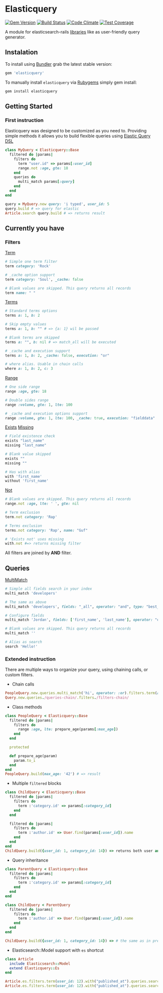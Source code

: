 # Elasticquery

[![Gem Version](https://badge.fury.io/rb/elasticquery.svg)](http://badge.fury.io/rb/elasticquery)
[![Build Status](https://travis-ci.org/caulfield/elasticquery.svg?branch=master)](https://travis-ci.org/caulfield/elasticquery)
[![Code Climate](https://codeclimate.com/github/caulfield/elasticquery/badges/gpa.svg)](https://codeclimate.com/github/caulfield/elasticquery)
[![Test Coverage](https://codeclimate.com/github/caulfield/elasticquery/badges/coverage.svg)](https://codeclimate.com/github/caulfield/elasticquery)

A module for elasticsearch-rails [libraries][elasticsearch_rails] like as user-friendly query generator.

## Instalation

To install using [Bundler][bundler] grab the latest stable version:

```ruby
gem 'elasticquery'
```
To manually install `elasticquery` via [Rubygems][rubygems] simply gem install:

```bash
gem install elasticquery
```

## Getting Started
### First instruction

Elasticquery was designed to be customized as you need to. Providing simple methods it allows you to build flexible queries using [Elastic Query DSL][elastic_query_dsl]

```ruby
class MyQuery < Elasticquery::Base
  filtered do |params|
    filters do
      term "user.id" => params[:user_id]
      range.not :age, gte: 18
    end
    queries do
      multi_match params[:query]
    end
  end
end
```

```ruby
query = MyQuery.new query: 'i typed', user_id: 5
query.build # => query for elastic
Article.search query.build # => returns result 
```

## Currently you have
### Filters
  [Term][es_term]


  ```ruby
  # Simple one term filter
  term category: 'Rock'

  # _cache option support
  term category: 'Soul', _cache: false

  # Blank values are skipped. This query returns all records
  term name: " "
  ```
  [Terms][es_terms]


  ```ruby
  # Standard terms options
  terms a: 1, b: 2

  # Skip empty values
  terms a: 1, b: "" # => {a: 1} wil be passed

  # Blank terms are skipped
  terms a: "", b: nil # => match_all will be executed

  # _cache and execution support
  terms a: 1, b: 2, _cache: false, execution: "or"

  # where alias. Usable in chain calls
  where a: 1, b: 2, c: 3
  ```
  [Range][es_range]


  ```ruby
  # One side range
  range :age, gte: 18

  # Double sides range
  range :volume, gte: 1, lte: 100

  # _cache and execution options support
  range :volume, gte: 1, lte: 100, _cache: true, execution: "fielddata"
  ```
  [Exists][es_exists]
  [Missing][es_missing]


  ```ruby
  # Field existence check
  exists "last_name"
  missing "last_name"

  # Blank value skipped
  exists ""
  missing ""

  # Has with alias
  with 'first_name'
  without 'first_name'
  ```
  [Not][es_not]


  ```ruby
  # Blank values are skipped. This query returns all records
  range.not :age, lte: ' ', gte: nil

  # Term exclusion
  term.not category: 'Rap'

  # Terms exclusion
  terms.not category: 'Rap', name: "Guf"

  # 'Exists not' uses missing
  with.not #=> returns missing filter
  ```

All filters are joined by **AND** filter.
## Queries
  [MultiMatch][es_search]


  ```ruby
  # Simple all fields search in your index
  multi_match 'developers'

  # The same as above
  multi_match 'developers', fields: "_all", operator: "and", type: "best_fields"

  # Configure fields
  multi_match 'Jordan', fields: ['first_name', 'last_name'], operator: "or"

  # Blank values are skipped. This query returns all records
  multi_match ''

  # Alias as search
  search 'Hello!'
  ```

### Extended instruction
There are multiple ways to organize your query, using chaining calls, or custom filters.

- Chain calls
```ruby
PeopleQuery.new.queries.multi_match('hi', operator: :or).filters.term(age: 21).build # => returns hash
Query.new.queries./queries-chain/.filters./filters-chain/
```

- Class methods

```ruby
class PeopleQuery < Elasticquery::Base
  filtered do |params|
    filters do
      range :age, lte: prepare_age(params[:max_age])
    end
  end

  protected

  def prepare_age(param)
    param.to_i
  end
end
PeopleQuery.build(max_age: '42') # => result
```

- Multiple `filtered` blocks

```ruby
class ChildQuery < Elasticquery::Base
  filtered do |params|
    filters do
      term :'category.id' => params[:category_id]
    end
  end

  filtered do |params|
    filters do
      term :'author.id' => User.find(params[:user_id]).name
    end
  end
end
ChildQuery.build({user_id: 1, category_id: 14}) => returns both user and category filters
```

- Query inheritance

```ruby
class ParentQuery < Elasticquery::Base
  filtered do |params|
    filters do
      term :'category.id' => params[:category_id]
    end
  end
end

class ChildQuery < ParentQuery
  filtered do |params|
    filters do
      term :'author.id' => User.find(params[:user_id]).name
    end
  end
end

ChildQuery.build({user_id: 1, category_id: 14}) => # the same as in previous example
```

- Elasticsearch::Model support with `es` shortcut

```ruby
class Article
  include Elasticsearch::Model
  extend Elasticquery::Es
end

Article.es.filters.term(user_id: 12).with("published_at").queries.search("Verge").results # => collection of "hits"
Article.es.filters.term(user_id: 12).with("published_at").queries.search("Verge").records # => collection of records from db
```

[elasticsearch_rails]: https://github.com/elasticsearch/elasticsearch-rails
[demo]: http://elasticquery-demo.herokuapp.com
[bundler]: http://bundler.io/
[rubygems]: https://rubygems.org/
[es_term]: http://www.elasticsearch.org/guide/en/elasticsearch/reference/current/query-dsl-term-filter.html
[es_terms]: http://www.elasticsearch.org/guide/en/elasticsearch/reference/current/query-dsl-terms-filter.html
[es_not]: https://www.elastic.co/guide/en/elasticsearch/reference/current/query-dsl-not-filter.html
[es_exists]: https://www.elastic.co/guide/en/elasticsearch/reference/current/query-dsl-exists-filter.html
[es_missing]: https://www.elastic.co/guide/en/elasticsearch/reference/current/query-dsl-missing-filter.html
[es_search]: http://www.elasticsearch.org/guide/en/elasticsearch/reference/current/query-dsl-multi-match-query.html
[es_range]: http://www.elasticsearch.org/guide/en/elasticsearch/reference/current/query-dsl-range-query.html
[elastic_query_dsl]: https://www.elastic.co/guide/en/elasticsearch/reference/current/query-dsl.html
